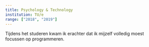 ```yaml
---
title: Psychology & Technology
institution: TU/e
range: ["2018", "2019"]
---
```


Tijdens het studeren kwam ik erachter dat ik mijzelf volledig moest focussen op programmeren.
